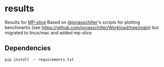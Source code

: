 # results

Results for [MP-slice](https://github.com/aSlunk/hpmpc/tree/mp-spdz)
Based on [@jonasschiller](https://github.com/jonasschiller)'s scripts for
plotting benchmarks (see <https://github.com/jonasschiller/Workload/tree/main>)
but migrated to linux/mac and added mp-slice


## Dependencies

```sh
pip install -r requirements.txt
```
